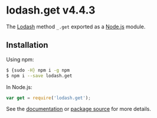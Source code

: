 # lodash.get v4.4.3

The [Lodash](https://lodash.com/) method `_.get` exported as a [Node.js](https://nodejs.org/) module.

## Installation

Using npm:
```bash
$ {sudo -H} npm i -g npm
$ npm i --save lodash.get
```

In Node.js:
```js
var get = require('lodash.get');
```

See the [documentation](https://lodash.com/docs#get) or [package source](https://github.com/lodash/lodash/blob/4.4.3-npm-packages/lodash.get) for more details.
